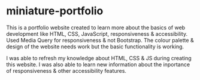 # miniature-portfolio
This is a portfolio website created to learn more about the basics of web development like HTML, CSS, JavaScript, responsiveness & accessibility. Used Media Query for responsiveness & not Bootstrap. The colour palette & design of the website needs work but the basic functionality is working.

I was able to refresh my knowledge about HTML, CSS & JS during creating this website. I was also able to learn new information about the inportance of responsiveness & other accessibility features.
